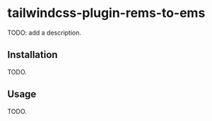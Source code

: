 # tailwindcss-plugin-rems-to-ems

TODO: add a description.

## Installation

TODO.

## Usage

TODO.
